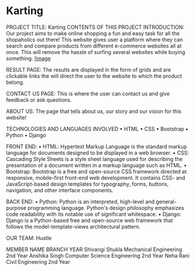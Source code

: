 # Karting
PROJECT TITLE: Karting
CONTENTS OF THIS PROJECT
INTRODUCTION: Our project aims to make online shopping a fun and easy task for all the shopaholics out there! This website gives user a platform where they can search and compare products from different e-commerce websites all at once. This will remove the hassle of surfing several websites while buying something. 
[!image](https://drive.google.com/file/d/1U7yolxDp2uqtpnalXMH2vGZrmrkGY4GM/view?usp=sharing)

 
RESULT PAGE: The results are displayed in the form of grids and are clickable links the will direct the user to the website to which the product belong.

 
CONTACT US PAGE: This is where the user can contact us and give feedback or ask questions.
 

ABOUT US: The page that tells about us, our story and our vision for this website!
 

TECHNOLOGIES AND LANGUAGES INVOLVED
•	HTML
•	CSS
•	Bootstrap
•	Python
•	Django

FRONT END:
•	HTML: Hypertext Markup Language is the standard markup language for documents designed to be displayed in a web browser.
•	CSS: Cascading Style Sheets is a style sheet language used for describing the presentation of a document written in a markup language such as HTML.
•	Bootstrap: Bootstrap is a free and open-source CSS framework directed at responsive, mobile-first front-end web development. It contains CSS- and JavaScript-based design templates for typography, forms, buttons, navigation, and other interface components.

BACK END:
•	Python: Python is an interpreted, high-level and general-purpose programming language. Python's design philosophy emphasizes code readability with its notable use of significant whitespace.
•	Django: Django is a Python-based free and open-source web framework that follows the model-template-views architectural pattern.


OUR TEAM: Hustle


MEMBER NAME	BRANCH	YEAR
Shivangi Shukla	Mechanical Engineering	2nd Year
Anshika Singh	Computer Science Engineering	2nd Year
Neha Rani	Civil Engineering	2nd Year


